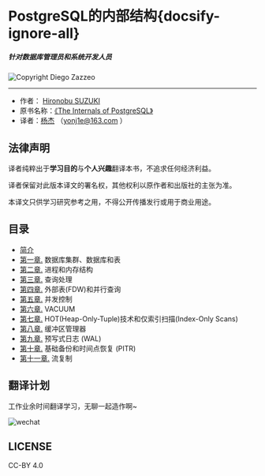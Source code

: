 # PostgreSQL的内部结构{docsify-ignore-all} 

##### 针对数据库管理员和系统开发人员

![Copyright Diego Zazzeo](https://github.com/yonj1e/The-Internals-of-PostgreSQL/blob/master/imgs/ch0/puestas-fauna-mecanica-c.png?raw=true)

------

- 作者： [Hironobu SUZUKI](http://www.interdb.jp/)
- 原书名称：[《The Internals of PostgreSQL》](http://www.interdb.jp/pg/index.html)
- 译者：[杨杰](https://yonj1e.github.io/young/) （[yonj1e@163.com](mailto:yonj1e@163.com) ）

## 法律声明

译者纯粹出于**学习目的**与**个人兴趣**翻译本书，不追求任何经济利益。

译者保留对此版本译文的署名权，其他权利以原作者和出版社的主张为准。

本译文只供学习研究参考之用，不得公开传播发行或用于商业用途。

## 目录

- [简介](ch0.md)
- [第一章.](ch1.md) 数据库集群、数据库和表
- [第二章.](ch2.md) 进程和内存结构
- [第三章.](ch3.md) 查询处理
- [第四章.](ch4.md) 外部表(FDW)和并行查询
- [第五章.](ch5.md) 并发控制
- [第六章.](ch6.md) VACUUM
- [第七章.](ch7.md) HOT(Heap-Only-Tuple)技术和仅索引扫描(Index-Only Scans)
- [第八章.](ch8.md) 缓冲区管理器
- [第九章.](ch9.md) 预写式日志 (WAL)
- [第十章.](ch10.md) 基础备份和时间点恢复 (PITR)
- [第十一章.](ch11.md) 流复制

## 翻译计划

工作业余时间翻译学习，无聊一起造作啊~

![wechat](https://github.com/yonj1e/The-Internals-of-PostgreSQL/blob/master/imgs/ch0/me.jpg?raw=true)

## LICENSE

CC-BY 4.0